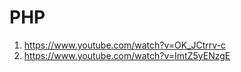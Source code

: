 # PHP

1. <https://www.youtube.com/watch?v=OK_JCtrrv-c>
2. <https://www.youtube.com/watch?v=ImtZ5yENzgE>